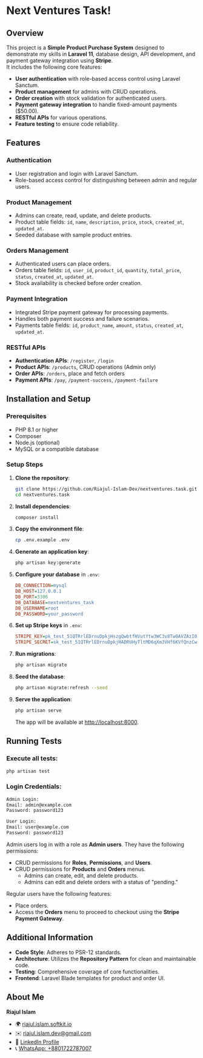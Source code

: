 # Next Ventures Task!

## Overview

This project is a **Simple Product Purchase System** designed to demonstrate my skills in **Laravel 11**, database design, API development, and payment gateway integration using **Stripe**.  
It includes the following core features:

-   **User authentication** with role-based access control using Laravel Sanctum.
-   **Product management** for admins with CRUD operations.
-   **Order creation** with stock validation for authenticated users.
-   **Payment gateway integration** to handle fixed-amount payments ($50.00).
-   **RESTful APIs** for various operations.
-   **Feature testing** to ensure code reliability.

## Features

### Authentication

-   User registration and login with Laravel Sanctum.
-   Role-based access control for distinguishing between admin and regular users.

### Product Management

-   Admins can create, read, update, and delete products.
-   Product table fields: `id`, `name`, `description`, `price`, `stock`, `created_at`, `updated_at`.
-   Seeded database with sample product entries.

### Orders Management

-   Authenticated users can place orders.
-   Orders table fields: `id`, `user_id`, `product_id`, `quantity`, `total_price`, `status`, `created_at`, `updated_at`.
-   Stock availability is checked before order creation.

### Payment Integration

-   Integrated Stripe payment gateway for processing payments.
-   Handles both payment success and failure scenarios.
-   Payments table fields: `id`, `product_name`, `amount`, `status`, `created_at`, `updated_at`.

### RESTful APIs

-   **Authentication APIs**: `/register`, `/login`
-   **Product APIs**: `/products`, CRUD operations (Admin only)
-   **Order APIs**: `/orders`, place and fetch orders
-   **Payment APIs**: `/pay`, `/payment-success`, `/payment-failure`

## Installation and Setup

### Prerequisites

-   PHP 8.1 or higher
-   Composer
-   Node.js (optional)
-   MySQL or a compatible database

### Setup Steps

1.  **Clone the repository**:

    ```bash
    git clone https://github.com/Riajul-Islam-Dev/nextventures.task.git
    cd nextventures.task

    ```

2.  **Install dependencies**:

    ```bash
    composer install

    ```

3.  **Copy the environment file**:

    ```bash
    cp .env.example .env

    ```

4.  **Generate an application key**:

    ```bash
    php artisan key:generate

    ```

5.  **Configure your database** in `.env`:

    ```ini
    DB_CONNECTION=mysql
    DB_HOST=127.0.0.1
    DB_PORT=3306
    DB_DATABASE=nextventures_task
    DB_USERNAME=root
    DB_PASSWORD=your_password

    ```

6.  **Set up Stripe keys** in `.env`:

    ```ini
    STRIPE_KEY=pk_test_51QTRrlEDrnuDpkjHszgQwbtfHVutYtw3WC3v8TwOAVZAzI093y2I6fk9rMPfqc6JFRe1d44Ico3Q4D3eQgCjn58v00xVMPGlwZ
    STRIPE_SECRET=sk_test_51QTRrlEDrnuDpkjHADRUHyTltMD6qXm3VHf6KVfQnzCwqfEgQvg6wuAhwT8Jrmjjw3ekrkKbCxC0Y0NDP8xYu7nl00xYr9D0jq

    ```

7.  **Run migrations**:

    ```bash
    php artisan migrate

    ```

8.  **Seed the database**:

    ```bash
    php artisan migrate:refresh --seed

    ```

9.  **Serve the application**:

    ```bash
    php artisan serve

    ```

    The app will be available at [http://localhost:8000](http://localhost:8000/).

## Running Tests

### Execute all tests:

```bash
php artisan test

```

### Login Credentials:

```bash
Admin Login:
Email: admin@example.com
Password: password123

User Login:
Email: user@example.com
Password: password123
```

Admin users log in with a role as **Admin users**. They have the following permissions:

-   CRUD permissions for **Roles**, **Permissions**, and **Users**.
-   CRUD permissions for **Products** and **Orders** menus.
    -   Admins can create, edit, and delete products.
    -   Admins can edit and delete orders with a status of "pending."

Regular users have the following features:

-   Place orders.
-   Access the **Orders** menu to proceed to checkout using the **Stripe Payment Gateway**.

## Additional Information

-   **Code Style**: Adheres to PSR-12 standards.
-   **Architecture**: Utilizes the **Repository Pattern** for clean and maintainable code.
-   **Testing**: Comprehensive coverage of core functionalities.
-   **Frontend**: Laravel Blade templates for product and order UI.

## About Me

**Riajul Islam**

-   🌍 [riajul.islam.softkit.io](https://riajul.islam.softkit.io/)
-   ✉️ [riajul.islam.dev@gmail.com](mailto:riajul.islam.dev@gmail.com)
-   🔗 [LinkedIn Profile](https://linkedin.com/in/riajul-islam-dev/)
-   📞 [WhatsApp: +8801722787007](https://wa.me/8801722787007)
